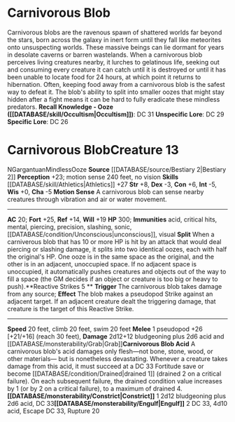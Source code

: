 ﻿---
ac: '20'
alignment: N
all_resistance: null
burrow_speed: null
charisma: '-5'
climb_speed: '20'
constitution: '+6'
creature_ability:
- Carnivorous Blob Acid
- Constrict
- Engulf
- Motion Sense
- Reactive Strikes
- Split
creature_family: '[[DATABASE/monsterfamily/Ooze|Ooze]]'
description: 'Carnivorous blobs are the ravenous spawn of shattered worlds far beyond
  the stars, born across the galaxy in inert form until they fall like meteorites
  onto unsuspecting worlds. These massive beings can lie dormant for years in desolate
  caverns or barren wastelands. When a carnivorous blob perceives living creatures
  nearby, it lurches to gelatinous life, seeking out and consuming every creature
  it can catch until it is destroyed or until it has been unable to locate food for
  24 hours, at which point it returns to hibernation. Often, keeping food away from
  a carnivorous blob is the safest way to defeat it. The blob''s ability to split
  into smaller oozes that might stay hidden after a fight means it can be hard to
  fully eradicate these mindless predators.<br/><br/><b><u>Recall Knowledge - Ooze</u>
  ( [[DATABASE/skill/Occultism|Occultism]] )</b>: DC 31<br/><b><u>Unspecific Lore</u></b>:
  DC 29<br/><b><u>Specific Lore</u></b>: DC 26'
dexterity: '-3'
element: null
fly_speed: null
fortitude: '+25'
hardness: null
hp: '300'
id: '755'
immunity:
- acid
- critical hits
- '[[DATABASE/trait/Mental|mental]]'
- piercing
- precision
- slashing
- sonic
- '[[DATABASE/condition/Unconscious|unconscious]]'
- '[[DATABASE/trait/Visual|visual]]'
intelligence: '-5'
land_speed: '20'
language: null
level: '13'
max_speed: '20'
name: Carnivorous Blob
perception: '+23'
rarity: Common
reflex: '+14'
resistance: null
rus_type_level: null
school: null
sense:
- motion sense 240 feet
- no vision
size: Gargantuan
skill:
- '[[DATABASE/skill/Athletics|Athletics]] +27'
source: '[[DATABASE/source/Bestiary 2|Bestiary 2]]'
speed:
- 20 feet
- climb 20 feet
- swim 20 feet
spell: null
strength: '+8'
strength_req: '8'
strongest_save:
- Fortitude
swim_speed: '20'
trait:
- '[[DATABASE/trait/Mindless|Mindless]]'
- '[[DATABASE/trait/Ooze|Ooze]]'
type: Creature
vision: null
weakest_save:
- Reflex
weakness: null
will: '+19'
wisdom: '+0'

---
# Carnivorous Blob

Carnivorous blobs are the ravenous spawn of shattered worlds far beyond the stars, born across the galaxy in inert form until they fall like meteorites onto unsuspecting worlds. These massive beings can lie dormant for years in desolate caverns or barren wastelands. When a carnivorous blob perceives living creatures nearby, it lurches to gelatinous life, seeking out and consuming every creature it can catch until it is destroyed or until it has been unable to locate food for 24 hours, at which point it returns to hibernation. Often, keeping food away from a carnivorous blob is the safest way to defeat it. The blob's ability to split into smaller oozes that might stay hidden after a fight means it can be hard to fully eradicate these mindless predators.
**Recall Knowledge - Ooze ([[DATABASE/skill/Occultism|Occultism]])**: DC 31
**Unspecific Lore**: DC 29
**Specific Lore**: DC 26

# Carnivorous Blob<span class="item-type">Creature 13</span>

<span class="trait-alignment item-trait">N</span><span class="trait-size item-trait">Gargantuan</span><span class="item-trait">Mindless</span><span class="item-trait">Ooze</span>
**Source** [[DATABASE/source/Bestiary 2|Bestiary 2]] 
**Perception** +23; motion sense 240 feet, no vision
**Skills** [[DATABASE/skill/Athletics|Athletics]] +27
**Str** +8, **Dex** -3, **Con** +6, **Int** -5, **Wis** +0, **Cha** -5
**Motion Sense** A carnivorous blob can sense nearby creatures through vibration and air or water movement.

---
**AC** 20; **Fort** +25, **Ref** +14, **Will** +19
**HP** 300; **Immunities** acid, critical hits, mental, piercing, precision, slashing, sonic, [[DATABASE/condition/Unconscious|unconscious]], visual
<span class="in-box-ability">**Split** When a carniverous blob that has 10 or more HP is hit by an attack that would deal piercing or slashing damage, it splits into two identical oozes, each with half the original's HP. One ooze is in the same space as the original, and the other is in an adjacent, unoccupied space. If no adjacent space is unoccupied, it automatically pushes creatures and objects out of the way to fill a space (the GM decides if an object or creature is too big or heavy to push).</span><span class="in-box-ability">**Reactive Strikes <span class="action-icon">5</span> ** **Trigger** The carnivorous blob takes damage from any source; **Effect** The blob makes a pseudopod Strike against an adjacent target. If an adjacent creature dealt the triggering damage, that creature is the target of this Reactive Strike.</span>

---
**Speed** 20 feet, climb 20 feet, swim 20 feet
<span class="in-box-ability">**Melee** <span class="action-icon">1</span> pseudopod +26 [+21/+16] (reach 30 feet), **Damage** 2d12+12 bludgeoning plus 2d6 acid and [[DATABASE/monsterability/Grab|Grab]]</span><span class="in-box-ability">**Carnivorous Blob Acid** A carnivorous blob's acid damages only flesh—not bone, stone, wood, or other materials— but is nonetheless devastating. Whenever a creature takes damage from this acid, it must succeed at a DC 33 Fortitude save or become [[DATABASE/condition/Drained|drained 1]] (drained 2 on a critical failure). On each subsequent failure, the drained condition value increases by 1 (or by 2 on a critical failure), to a maximum of drained 4.</span><span class="in-box-ability">**[[DATABASE/monsterability/Constrict|Constrict]]** <span class="action-icon">1</span> 2d12 bludgeoning plus 2d6 acid, DC 33</span><span class="in-box-ability">**[[DATABASE/monsterability/Engulf|Engulf]]** <span class="action-icon">2</span> DC 33, 4d10 acid, Escape DC 33, Rupture 20</span>